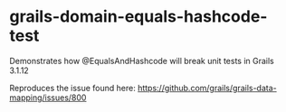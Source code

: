 # grails-domain-equals-hashcode-test
Demonstrates how @EqualsAndHashcode will break unit tests in Grails 3.1.12

Reproduces the issue found here: https://github.com/grails/grails-data-mapping/issues/800
